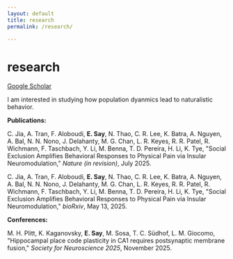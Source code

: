 ```yaml
---
layout: default
title: research
permalink: /research/

---
```


# research

[Google Scholar]([https://scholar.google.com/citations?user=SWAiwhQAAAAJ&hl=en](https://scholar.google.com/citations?user=ILHTQhkAAAAJ&hl=en&oi=ao))

I am interested in studying how population dyanmics lead to naturalistic behavior. 

**Publications:**

C. Jia, A. Tran, F. Aloboudi, **E. Say**, N. Thao, C. R. Lee, K. Batra, A. Nguyen, A. Bal, N. N. Nono, J. Delahanty, M. G. Chan, L. R. Keyes, R. R. Patel, R. Wichmann, F. Taschbach, Y. Li, M. Benna, T. D. Pereira, H. Li, K. Tye, "Social Exclusion Amplifies Behavioral Responses to Physical Pain via Insular Neuromodulation," *Nature (in revision)*, July 2025. 

C. Jia, A. Tran, F. Aloboudi, **E. Say**, N. Thao, C. R. Lee, K. Batra, A. Nguyen, A. Bal, N. N. Nono, J. Delahanty, M. G. Chan, L. R. Keyes, R. R. Patel, R. Wichmann, F. Taschbach, Y. Li, M. Benna, T. D. Pereira, H. Li, K. Tye, "Social Exclusion Amplifies Behavioral Responses to Physical Pain via Insular Neuromodulation," *bioRxiv*, May 13, 2025.  


**Conferences:**

M. H. Plitt, K. Kaganovsky, **E. Say**, M. Sosa, T. C. Südhof, L. M. Giocomo, "Hippocampal place code plasticity in CA1 requires postsynaptic membrane fusion," *Society for Neuroscience 2025*, November 2025. 

